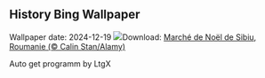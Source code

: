 ## History Bing Wallpaper
Wallpaper date: 2024-12-19
![](https://www.bing.com/th?id=OHR.SibiuRomania_FR-FR5904755818_UHD.jpg&w=1000)Download: [Marché de Noël de Sibiu, Roumanie  (© Calin Stan/Alamy)](https://www.bing.com/th?id=OHR.SibiuRomania_FR-FR5904755818_UHD.jpg)

Auto get programm by LtgX
